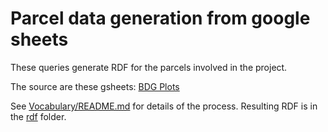 # Parcel data generation from google sheets

These queries generate RDF for the parcels involved in the project. 

The source are these gsheets: [BDG Plots](https://docs.google.com/spreadsheets/d/1945ZW7cusemulYEb4w9eHDGDpdPGIS0K_-MXJs6s-Ag/edit#gid=176283442)

See [Vocabulary/README.md](../Vocabulary/README.md) for details of the process. 
Resulting RDF is in the [rdf](./rdf) folder.   